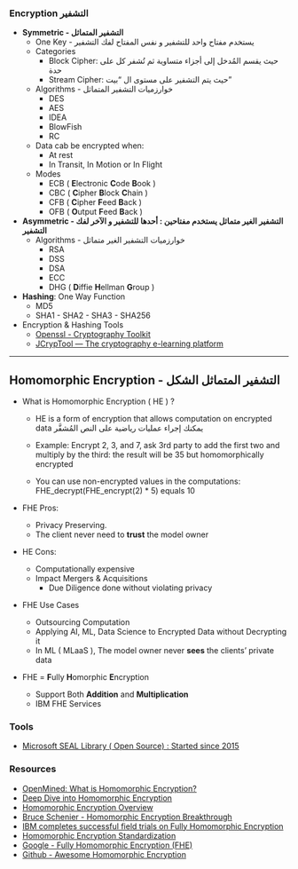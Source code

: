 ### Encryption التشفير

- **Symmetric - التشفير المتماثل**
    - One Key - يستخدم مفتاح واحد للتشفير و نفس المفتاح لفك التشفير
    - Categories
        - Block Cipher: حيث يقسم المُدخل إلى أجزاء متساوية ثم تُشفر كل على حدة
        - Stream Cipher: حيث يتم التشفير على مستوى ال “بيت”
    - Algorithms - خوارزميات التشفير المتماثل
        - DES
        - AES
        - IDEA
        - BlowFish
        - RC
    - Data cab be encrypted when:
        - At rest
        - In Transit, In Motion or In Flight
    - Modes
        - ECB ( **E**lectronic **C**ode **B**ook )
        - CBC ( **C**ipher **B**lock **C**hain )
        - CFB ( **C**ipher **F**eed **B**ack )
        - OFB ( **O**utput **F**eed **B**ack )
- **Asymmetric - التشفير الغير متماثل يستخدم مفتاحين : أحدها للتشفير و الآخر لفك التشفير**
    - Algorithms - خوارزميات التشفير الغير متماثل
        - RSA
        - DSS
        - DSA
        - ECC
        - DHG ( **D**iffie **H**ellman **G**roup )
- **Hashing**: One Way Function
    - MD5
    - SHA1 - SHA2 - SHA3 - SHA256
- Encryption & Hashing Tools
    - [Openssl - Cryptography Toolkit](https://www.openssl.org/)
    - [JCrypTool — The cryptography e-learning platform](https://www.cryptool.org/en/jct/)

* * *

## Homomorphic Encryption - التشفير المتماثل الشكل

- What is Homomorphic Encryption ( HE ) ?
    
    - HE is a form of encryption that allows computation on encrypted data يمكنك إجراء عمليات رياضية على النص المُشفَّر
        
    - Example: Encrypt 2, 3, and 7, ask 3rd party to add the first two and multiply by the third: the result will be 35 but homomorphically encrypted
        
    - You can use non-encrypted values in the computations: FHE\_decrypt(FHE\_encrypt(2) * 5) equals 10
        
- FHE Pros:
    
    - Privacy Preserving.
    - The client never need to **trust** the model owner
- HE Cons:
    
    - Computationally expensive
    - Impact Mergers & Acquisitions
        - Due Diligence done without violating privacy
- FHE Use Cases
    
    - Outsourcing Computation
    - Applying AI, ML, Data Science to Encrypted Data without Decrypting it
    - In ML ( MLaaS ), The model owner never **sees** the clients’ private data
- FHE = **F**ully **H**omorphic **E**ncryption
    
    - Support Both **Addition** and **Multiplication**
    - IBM FHE Services

### Tools

- [Microsoft SEAL Library ( Open Source) : Started since 2015](https://github.com/microsoft/SEAL)

### Resources

- [OpenMined: What is Homomorphic Encryption?](https://www.youtube.com/watch?v=2TVqFGu1vhw)
- [Deep Dive into Homomorphic Encryption](https://www.youtube.com/watch?v=JM0bJoCRp0I)
- [Homomorphic Encryption Overview](https://www.youtube.com/watch?v=3zoT89DiLA0)
- [Bruce Schenier - Homomorphic Encryption Breakthrough](https://www.schneier.com/blog/archives/2009/07/homomorphic_enc.html)
- [IBM completes successful field trials on Fully Homomorphic Encryption](https://arstechnica.com/gadgets/2020/07/ibm-completes-successful-field-trials-on-fully-homomorphic-encryption/)
- [Homomorphic Encryption Standardization](https://homomorphicencryption.org/)
- [Google - Fully Homomorphic Encryption (FHE)](https://github.com/google/fully-homomorphic-encryption)
- [Github - Awesome Homomorphic Encryption](https://github.com/jonaschn/awesome-he)
